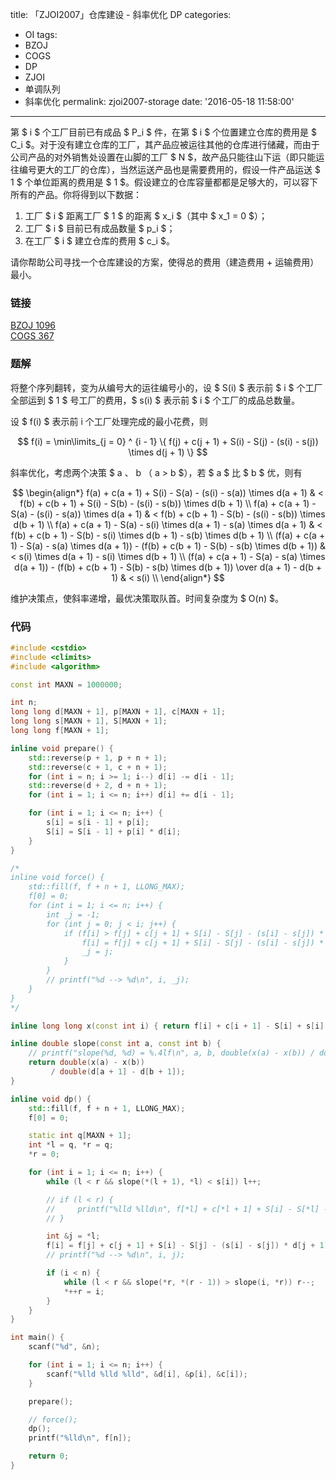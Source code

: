 title: 「ZJOI2007」仓库建设 - 斜率优化 DP
categories:
  - OI
tags:
  - BZOJ
  - COGS
  - DP
  - ZJOI
  - 单调队列
  - 斜率优化
permalink: zjoi2007-storage
date: '2016-05-18 11:58:00'
---

第 $ i $ 个工厂目前已有成品 $ P_i $ 件，在第 $ i $ 个位置建立仓库的费用是 $ C_i $。对于没有建立仓库的工厂，其产品应被运往其他的仓库进行储藏，而由于公司产品的对外销售处设置在山脚的工厂 $ N $，故产品只能往山下运（即只能运往编号更大的工厂的仓库），当然运送产品也是需要费用的，假设一件产品运送 $ 1 $ 个单位距离的费用是 $ 1 $。假设建立的仓库容量都都是足够大的，可以容下所有的产品。你将得到以下数据：

1. 工厂 $ i $ 距离工厂 $ 1 $ 的距离 $ x_i $（其中 $ x_1 = 0 $）；
2. 工厂 $ i $ 目前已有成品数量 $ p_i $；
3. 在工厂 $ i $ 建立仓库的费用 $ c_i $。

请你帮助公司寻找一个仓库建设的方案，使得总的费用（建造费用 \+ 运输费用）最小。

<!-- more -->

### 链接

[BZOJ 1096](http://www.lydsy.com/JudgeOnline/problem.php?id=1096)  
[COGS 367](http://cogs.top/cogs/problem/problem.php?pid=367)

### 题解

将整个序列翻转，变为从编号大的运往编号小的，设 $ S(i) $ 表示前 $ i $ 个工厂全部运到 $ 1 $ 号工厂的费用，$ s(i) $ 表示前 $ i $ 个工厂的成品总数量。

设 $ f(i) $ 表示前 i 个工厂处理完成的最小花费，则

$$ f(i) = \min\limits_{j = 0} ^ {i - 1} \{ f(j) + c(j + 1) + S(i) - S(j) - (s(i) - s(j)) \times d(j + 1) \} $$

斜率优化，考虑两个决策 $ a $、$ b $（$ a > b $），若 $ a $ 比 $ b $ 优，则有

$$ \begin{align*} f(a) + c(a + 1) + S(i) - S(a) - (s(i) - s(a)) \times d(a + 1) & < f(b) + c(b + 1) + S(i) - S(b) - (s(i) - s(b)) \times d(b + 1) \\ f(a) + c(a + 1) - S(a) - (s(i) - s(a)) \times d(a + 1) & < f(b) + c(b + 1) - S(b) - (s(i) - s(b)) \times d(b + 1) \\ f(a) + c(a + 1) - S(a) - s(i) \times d(a + 1) - s(a) \times d(a + 1) & < f(b) + c(b + 1) - S(b) - s(i) \times d(b + 1) - s(b) \times d(b + 1) \\ (f(a) + c(a + 1) - S(a) - s(a) \times d(a + 1)) - (f(b) + c(b + 1) - S(b) - s(b) \times d(b + 1)) & < s(i) \times d(a + 1) - s(i) \times d(b + 1) \\ (f(a) + c(a + 1) - S(a) - s(a) \times d(a + 1)) - (f(b) + c(b + 1) - S(b) - s(b) \times d(b + 1)) \over d(a + 1) - d(b + 1) & < s(i) \\ \end{align*} $$

维护决策点，使斜率递增，最优决策取队首。时间复杂度为 $ O(n) $。

### 代码

```cpp
#include <cstdio>
#include <climits>
#include <algorithm>

const int MAXN = 1000000;

int n;
long long d[MAXN + 1], p[MAXN + 1], c[MAXN + 1];
long long s[MAXN + 1], S[MAXN + 1];
long long f[MAXN + 1];

inline void prepare() {
    std::reverse(p + 1, p + n + 1);
    std::reverse(c + 1, c + n + 1);
    for (int i = n; i >= 1; i--) d[i] -= d[i - 1];
    std::reverse(d + 2, d + n + 1);
    for (int i = 1; i <= n; i++) d[i] += d[i - 1];

    for (int i = 1; i <= n; i++) {
        s[i] = s[i - 1] + p[i];
        S[i] = S[i - 1] + p[i] * d[i];
    }
}

/*
inline void force() {
    std::fill(f, f + n + 1, LLONG_MAX);
    f[0] = 0;
    for (int i = 1; i <= n; i++) {
        int _j = -1;
        for (int j = 0; j < i; j++) {
            if (f[i] > f[j] + c[j + 1] + S[i] - S[j] - (s[i] - s[j]) * d[j + 1]) {
                f[i] = f[j] + c[j + 1] + S[i] - S[j] - (s[i] - s[j]) * d[j + 1];
                _j = j;
            }
        }
        // printf("%d --> %d\n", i, _j);
    }
}
*/

inline long long x(const int i) { return f[i] + c[i + 1] - S[i] + s[i] * d[i + 1]; }

inline double slope(const int a, const int b) {
    // printf("slope(%d, %d) = %.4lf\n", a, b, double(x(a) - x(b)) / double(d[a + 1] - d[b + 1]));
    return double(x(a) - x(b))
         / double(d[a + 1] - d[b + 1]);
}

inline void dp() {
    std::fill(f, f + n + 1, LLONG_MAX);
    f[0] = 0;

    static int q[MAXN + 1];
    int *l = q, *r = q;
    *r = 0;

    for (int i = 1; i <= n; i++) {
        while (l < r && slope(*(l + 1), *l) < s[i]) l++;

        // if (l < r) {
        //     printf("%lld %lld\n", f[*l] + c[*l + 1] + S[i] - S[*l] - (s[i] - s[*l]) * d[*l + 1], f[*(l + 1)] + c[*(l + 1) + 1] + S[i] - S[*(l + 1)] - (s[i] - s[*(l + 1)]) * d[*(l + 1) + 1]);
        // }

        int &j = *l;
        f[i] = f[j] + c[j + 1] + S[i] - S[j] - (s[i] - s[j]) * d[j + 1];
        // printf("%d --> %d\n", i, j);

        if (i < n) {
            while (l < r && slope(*r, *(r - 1)) > slope(i, *r)) r--;
            *++r = i;
        }
    }
}

int main() {
    scanf("%d", &n);

    for (int i = 1; i <= n; i++) {
        scanf("%lld %lld %lld", &d[i], &p[i], &c[i]);
    }

    prepare();

    // force();
    dp();
    printf("%lld\n", f[n]);

    return 0;
}
```